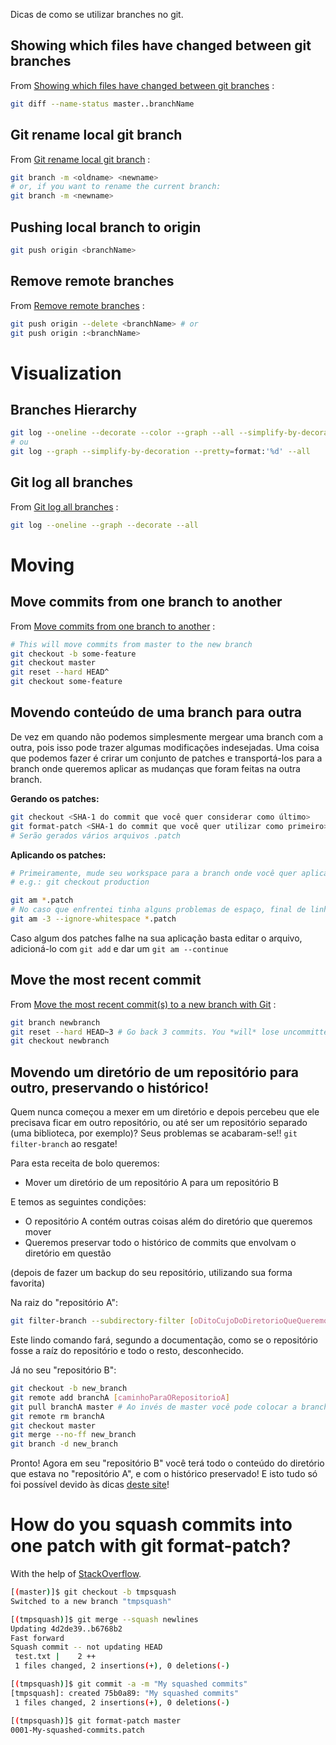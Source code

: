 Dicas de como se utilizar branches no git.

## Showing which files have changed between git branches

From [Showing which files have changed between git branches](http://stackoverflow.com/questions/822811/showing-which-files-have-changed-between-git-branches) :

~~~ Bash
git diff --name-status master..branchName
~~~

## Git rename local git branch

From [Git rename local git branch](http://stackoverflow.com/questions/6591213/rename-local-git-branch) :

~~~ Bash
git branch -m <oldname> <newname>
# or, if you want to rename the current branch:
git branch -m <newname>
~~~

## Pushing local branch to origin

~~~ Bash
git push origin <branchName>
~~~

## Remove remote branches

From [Remove remote branches](http://stackoverflow.com/questions/2003505/delete-a-git-branch-both-locally-and-remotely) :

~~~ Bash
git push origin --delete <branchName> # or
git push origin :<branchName>
~~~

# Visualization

## Branches Hierarchy

~~~ Bash
git log --oneline --decorate --color --graph --all --simplify-by-decoration
# ou
git log --graph --simplify-by-decoration --pretty=format:'%d' --all
~~~

## Git log all branches

From [Git log all branches](http://www.lornajane.net/posts/2014/git-log-all-branches) :

~~~ Bash
git log --oneline --graph --decorate --all
~~~

# Moving

## Move commits from one branch to another

From [Move commits from one branch to another](http://effectif.com/git/move-commit-from-one-branch-to-another) :

~~~ Bash
# This will move commits from master to the new branch
git checkout -b some-feature
git checkout master
git reset --hard HEAD^
git checkout some-feature
~~~

## Movendo conteúdo de uma branch para outra

De vez em quando não podemos simplesmente mergear uma branch com a outra, pois isso pode trazer algumas modificações indesejadas.
Uma coisa que podemos fazer é crirar um conjunto de patches e transportá-los para a branch onde queremos aplicar as mudanças que foram feitas na outra branch.

**Gerando os patches:**

~~~ Bash
git checkout <SHA-1 do commit que você quer considerar como último>
git format-patch <SHA-1 do commit que você quer utilizar como primeiro>
# Serão gerados vários arquivos .patch
~~~

**Aplicando os patches:**

~~~ Bash
# Primeiramente, mude seu workspace para a branch onde você quer aplicar as mudanças
# e.g.: git checkout production

git am *.patch
# No caso que enfrentei tinha alguns problemas de espaço, final de linha, etc. então utilizei:
git am -3 --ignore-whitespace *.patch
~~~

Caso algum dos patches falhe na sua aplicação basta editar o arquivo, adicioná-lo com `git add` e dar um `git am --continue`

## Move the most recent commit

From [Move the most recent commit(s) to a new branch with Git](http://stackoverflow.com/questions/1628563/move-the-most-recent-commits-to-a-new-branch-with-git) :

~~~ Bash
git branch newbranch
git reset --hard HEAD~3 # Go back 3 commits. You *will* lose uncommitted work.
git checkout newbranch
~~~

## Movendo um diretório de um repositório para outro, preservando o histórico!

Quem nunca começou a mexer em um diretório e depois percebeu que ele precisava ficar em outro repositório, ou até ser um repositório separado (uma biblioteca, por exemplo)? Seus problemas se acabaram-se!! `git filter-branch` ao resgate!

Para esta receita de bolo queremos:

- Mover um diretório de um repositório A para um repositório B

E temos as seguintes condições:

- O repositório A contém outras coisas além do diretório que queremos mover
- Queremos preservar todo o histórico de commits que envolvam o diretório em questão

(depois de fazer um backup do seu repositório, utilizando sua forma favorita)

Na raiz do "repositório A":

~~~ Bash
git filter-branch --subdirectory-filter [oDitoCujoDoDiretorioQueQueremosSeparar] -- --all
~~~

Este lindo comando fará, segundo a documentação, como se o repositório fosse a raíz do repositório e todo o resto, desconhecido.

Já no seu "repositório B":

~~~ Bash
git checkout -b new_branch
git remote add branchA [caminhoParaORepositorioA]
git pull branchA master # Ao invés de master você pode colocar a branch que estava sendo utilizada no repositório A
git remote rm branchA
git checkout master
git merge --no-ff new_branch
git branch -d new_branch
~~~

Pronto! Agora em seu "repositório B" você terá todo o conteúdo do diretório que estava no "repositório A", e com o histórico preservado!
E isto tudo só foi possível devido às dicas [deste site](http://www.google.com/url?q=http%3A%2F%2Fgbayer.com%2Fdevelopment%2Fmoving-files-from-one-git-repository-to-another-preserving-history%2F&sa=D&sntz=1&usg=AFrqEzd245648I-fl6TPK2YXtsyvjdMGLw)!

# How do you squash commits into one patch with git format-patch?

With the help of [StackOverflow](http://stackoverflow.com/questions/616556/how-do-you-squash-commits-into-one-patch-with-git-format-patch).

~~~ Bash
[(master)]$ git checkout -b tmpsquash
Switched to a new branch "tmpsquash"

[(tmpsquash)]$ git merge --squash newlines
Updating 4d2de39..b6768b2
Fast forward
Squash commit -- not updating HEAD
 test.txt |    2 ++
 1 files changed, 2 insertions(+), 0 deletions(-)

[(tmpsquash)]$ git commit -a -m "My squashed commits"
[tmpsquash]: created 75b0a89: "My squashed commits"
 1 files changed, 2 insertions(+), 0 deletions(-)

[(tmpsquash)]$ git format-patch master
0001-My-squashed-commits.patch
~~~
